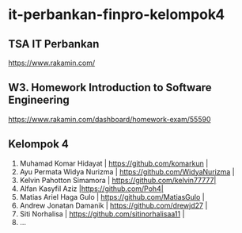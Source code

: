 ﻿# it-perbankan-finpro-kelompok4

## TSA IT Perbankan
https://www.rakamin.com/

## W3. Homework Introduction to Software Engineering
https://www.rakamin.com/dashboard/homework-exam/55590

## Kelompok 4
1. Muhamad Komar Hidayat | https://github.com/komarkun |
2. Ayu Permata Widya Nurizma | https://github.com/WidyaNurizma |
3. Kelvin Pahotton Simamora | https://github.com/kelvin77777|
4. Alfan Kasyfil Aziz |https://github.com/Poh4|
5. Matias Ariel Haga Gulo | https://github.com/MatiasGulo |
6. Andrew Jonatan Damanik | https://github.com/drewjd27 |
7. Siti Norhalisa | https://github.com/sitinorhalisaa11 |
8. ... 
